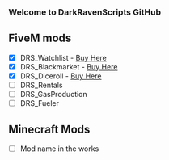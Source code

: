 ### Welcome to DarkRavenScripts GitHub

## FiveM mods
- [X] DRS_Watchlist - [Buy Here](https://darkraven-scripts.tebex.io/package/player-watchlist)
- [X] DRS_Blackmarket - [Buy Here](https://darkraven-scripts.tebex.io/package/Blackmarket)
- [X] DRS_Diceroll - [Buy Here](https://darkraven-scripts.tebex.io/package/diceroll)
- [ ] DRS_Rentals
- [ ] DRS_GasProduction
- [ ] DRS_Fueler

## Minecraft Mods
- [ ] Mod name in the works
